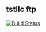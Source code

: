 ## tstllc ftp
[![Build Status](http://drone.liskl.com/api/badges/liskl/tstllc-alpine-ftp/status.svg)](http://drone.liskl.com/liskl/tstllc-alpine-ftp)
